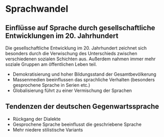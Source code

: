 # Sprachwandel

## Einflüsse auf Sprache durch gesellschaftliche Entwicklungen im 20. Jahrhundert

Die gesellschaftliche Entwicklung im 20. Jahrhundert zeichnet sich besonders durch die Verwischung des Unterschieds zwischen verschiedenen sozialen Schichten aus. Außerdem nahmen immer mehr soziale Gruppen am öffentlichen Leben teil.

- Demokratisierung und hoher Bildungsstand der Gesamtbevölkerung
- Massenmedien beeinflussen das sprachliche Verhalten (besonders gesprochene Sprache in Serien etc.)
- Globalisierung führt zu einer Vermischung der Sprachen

## Tendenzen der deutschen Gegenwartssprache

- Rückgang der Dialekte
- Gesprochene Sprache beeinflusst die geschriebene Sprache
- Mehr niedere stilistische Variants
